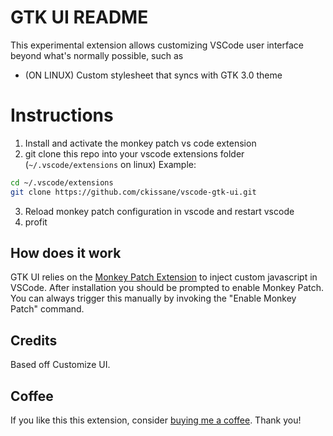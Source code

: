 # GTK UI README

This experimental extension allows customizing VSCode user interface beyond what's normally possible, such as

- (ON LINUX) Custom stylesheet that syncs with GTK 3.0 theme

# Instructions
 1. Install and activate the monkey patch vs code extension
 2. git clone this repo into your vscode extensions folder (`~/.vscode/extensions` on linux)
Example:
```bash
cd ~/.vscode/extensions
git clone https://github.com/ckissane/vscode-gtk-ui.git
```
3. Reload monkey patch configuration in vscode and restart vscode
4. profit


## How does it work

GTK UI relies on the [Monkey Patch Extension](https://marketplace.visualstudio.com/items?itemName=iocave.monkey-patch) to inject custom javascript in VSCode. After installation you should
be prompted to enable Monkey Patch. You can always trigger this manually by invoking the "Enable Monkey Patch" command.

## Credits

Based off Customize UI.

## Coffee

If you like this this extension, consider [buying me a coffee](https://www.buymeacoffee.com/ckissane). Thank you!

